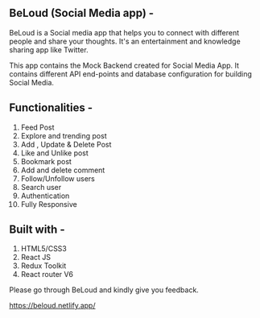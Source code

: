 ## BeLoud (Social Media app) - 
BeLoud is a Social media app that helps you to connect with different people and share your thoughts. It's an entertainment and knowledge sharing app like Twitter.

This app contains the Mock Backend created for Social Media App. It contains different API end-points and database configuration for building Social Media.

## Functionalities - 
1. Feed Post
2. Explore and trending post
3. Add , Update & Delete Post
4. Like and Unlike post
5. Bookmark post
6. Add and delete comment
7. Follow/Unfollow users
8. Search user
9. Authentication
10. Fully Responsive

## Built with - 
1. HTML5/CSS3
2. React JS
3. Redux Toolkit
4. React router V6

Please go through BeLoud and kindly give you feedback.

https://beloud.netlify.app/
